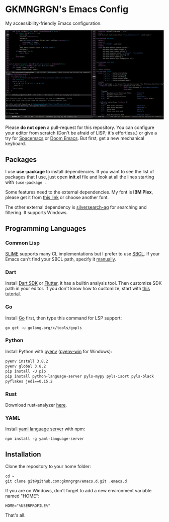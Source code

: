 # GKMNGRGN's Emacs Config

My accessibility-friendly Emacs configuration.

![](data/interface.png)

Please **do not open** a pull-request for this repository. You can configure
your editor from scratch (Don't be afraid of LISP; it's effortless.) or give a
try for [Spacemacs][1] or [Doom Emacs][2]. But first, get a new mechanical
keyboard.

## Packages

I use **use-package** to install dependencies. If you want to see the list of
packages that I use, just open **init.el** file and look at all the lines
starting with `(use-package `.

Some features need to the external dependencies. My font is **IBM Plex**, please
get it from [this link][3] or choose another font.

The other external dependency is [silversearch-ag][4] for searching and
filtering. It supports Windows.

## Programming Languages

### Common Lisp

[SLIME][5] supports many CL implementations but I prefer to use [SBCL][6]. If
your Emacs can't find your SBCL path, specify it [manually][7].

### Dart

Install [Dart SDK][8] or [Flutter][9], it has a builtin analysis tool. Then
customize SDK path in your editor. If you don't know how to customize, start
with [this tutorial][10].

### Go

Install [Go][11] first, then type this command for LSP support:

```
go get -u golang.org/x/tools/gopls
```

### Python

Install Python with [pyenv][12] ([pyenv-win][13] for Windows):

```
pyenv install 3.8.2
pyenv global 3.8.2
pip install -U pip
pip install python-language-server pyls-mypy pyls-isort pyls-black pyflakes jedi==0.15.2
```

### Rust

Download rust-analyzer [here][14].


### YAML

Install [yaml language server][15] with npm:

```
npm install -g yaml-language-server
```

## Installation

Clone the repository to your home folder:

```
cd ~
git clone git@github.com:gkmngrgn/emacs.d.git .emacs.d
```

If you are on Windows, don't forget to add a new environment variable named
"HOME":

```
HOME="%USERPROFILE%"
```

That's all.

[1]: https://www.spacemacs.org/
[2]: https://github.com/hlissner/doom-emacs
[3]: https://www.ibm.com/plex/
[4]: https://geoff.greer.fm/ag/
[5]: https://common-lisp.net/project/slime/
[6]: http://www.sbcl.org/
[7]: http://ergoemacs.org/emacs/emacs_custom_system.html
[8]: https://dart.dev/
[9]: https://flutter.dev/
[10]: http://ergoemacs.org/emacs/emacs_custom_system.html
[11]: https://go.dev/
[12]: https://github.com/pyenv/pyenv-installer
[13]: https://github.com/pyenv-win/pyenv-win
[14]: https://github.com/rust-analyzer/rust-analyzer/releases
[15]: https://github.com/redhat-developer/yaml-language-server
